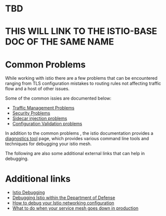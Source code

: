 # TBD
# THIS WILL LINK TO THE ISTIO-BASE DOC OF THE SAME NAME



# Common  Problems

While working with istio there are a few problems that can be encountered ranging from TLS configuration mistakes to routing rules not affecting traffic flow and a host of other issues. 

Some of the common issies are documented below:

* [Traffic Management Problems](https://istio.io/latest/docs/ops/common-problems/network-issues/)
* [Security Problems](https://istio.io/latest/docs/ops/common-problems/security-issues/)
* [Sidecar injection problems](https://istio.io/latest/docs/ops/common-problems/injection/)
* [Configuration Validation problems](https://istio.io/latest/docs/ops/common-problems/validation/)

In addition to the common problems , the istio documentation provides a [diagnostics tool](https://istio.io/latest/docs/ops/diagnostic-tools/) page, which provides various command line tools and techniques for debugging your istio mesh. 

The following are also some additional external  links that can help in debugging.

# Additional links 

* [Istio Debugging](https://www.youtube.com/watch?v=QLuQB_JdzvU)
* [Debugging Istio within the Department of Defense](https://www.youtube.com/watch?v=bZO9iRW-V74)
* [How to debug your Istio networking configuration](https://www.tetrate.io/blog/debugging-your-istio-networking-configuration/)
* [What to do when your service mesh goes down in production](https://www.youtube.com/watch?v=XAKY24b7XjQ)

